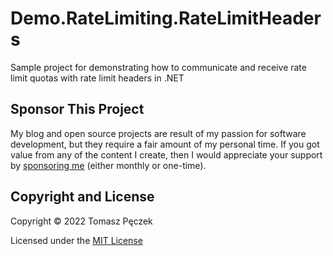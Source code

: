 # Demo.RateLimiting.RateLimitHeaders

Sample project for demonstrating how to communicate and receive rate limit quotas with rate limit headers in .NET

## Sponsor This Project

My blog and open source projects are result of my passion for software development, but they require a fair amount of my personal time. If you got value from any of the content I create, then I would appreciate your support by [sponsoring me](https://github.com/sponsors/tpeczek) (either monthly or one-time).

## Copyright and License

Copyright © 2022 Tomasz Pęczek

Licensed under the [MIT License](https://github.com/tpeczek/Demo.RateLimiting.RateLimitHeaders/blob/master/LICENSE.md)